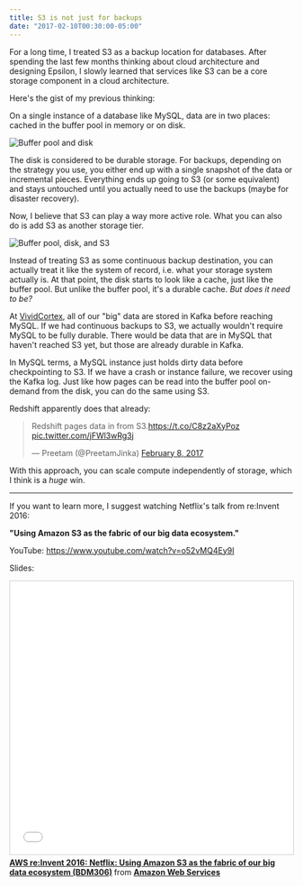 ```yaml
---
title: S3 is not just for backups
date: "2017-02-10T00:30:00-05:00"
---
```


For a long time, I treated S3 as a backup location for databases. After spending the last few months
thinking about cloud architecture and designing Epsilon, I slowly learned that services like S3 can
be a core storage component in a cloud architecture.

Here's the gist of my previous thinking:

On a single instance of a database like MySQL, data are in two places: cached in the buffer pool in
memory or on disk.

![Buffer pool and disk](/img/2017/02/buffer-pool-disk.svg)

The disk is considered to be durable storage. For backups, depending on the strategy you use, you
either end up with a single snapshot of the data or incremental pieces. Everything ends up going to
S3 (or some equivalent) and stays untouched until you actually need to use the backups (maybe for
disaster recovery).

Now, I believe that S3 can play a way more active role. What you can also do is add S3 as another
storage tier.

![Buffer pool, disk, and S3](/img/2017/02/buffer-pool-disk-s3.svg)

Instead of treating S3 as some continuous backup destination, you can actually treat it like the
system of record, i.e. what your storage system actually is. At that point, the disk starts to look
like a cache, just like the buffer pool. But unlike the buffer pool, it's a durable cache. *But
does it need to be?*

At [VividCortex](https://www.vividcortex.com/), all of our "big" data are stored in Kafka before
reaching MySQL. If we had continuous backups to S3, we actually wouldn't require MySQL to be fully
durable. There would be data that are in MySQL that haven't reached S3 yet, but those are already
durable in Kafka.

In MySQL terms, a MySQL instance just holds dirty data before checkpointing to S3. If we have a crash
or instance failure, we recover using the Kafka log. Just like how pages can be read into the buffer
pool on-demand from the disk, you can do the same using S3.

Redshift apparently does that already:

<blockquote class="twitter-tweet" data-lang="en"><p lang="en" dir="ltr">Redshift pages data in from S3.<a href="https://t.co/C8z2aXyPoz">https://t.co/C8z2aXyPoz</a> <a href="https://t.co/jFWl3wRg3j">pic.twitter.com/jFWl3wRg3j</a></p>&mdash; Preetam (@PreetamJinka) <a href="https://twitter.com/PreetamJinka/status/829185425755471872">February 8, 2017</a></blockquote>
<script async src="//platform.twitter.com/widgets.js" charset="utf-8"></script>

With this approach, you can scale compute independently of storage, which I think is a *huge* win.

---

If you want to learn more, I suggest watching Netflix's talk from re:Invent 2016:

**"Using Amazon S3 as the fabric of our big data ecosystem."**

YouTube: https://www.youtube.com/watch?v=o52vMQ4Ey9I

Slides:

<iframe src="//www.slideshare.net/slideshow/embed_code/key/go7q2pCfjYhPx" width="595" height="485" frameborder="0" marginwidth="0" marginheight="0" scrolling="no" style="border:1px solid #CCC; border-width:1px; margin-bottom:5px; max-width: 100%;" allowfullscreen> </iframe> <div style="margin-bottom:5px"> <strong> <a href="//www.slideshare.net/AmazonWebServices/aws-reinvent-2016-netflix-using-amazon-s3-as-the-fabric-of-our-big-data-ecosystem-bdm306" title="AWS re:Invent 2016: Netflix: Using Amazon S3 as the fabric of our big data ecosystem (BDM306)" target="_blank">AWS re:Invent 2016: Netflix: Using Amazon S3 as the fabric of our big data ecosystem (BDM306)</a> </strong> from <strong><a target="_blank" href="//www.slideshare.net/AmazonWebServices">Amazon Web Services</a></strong> </div>
